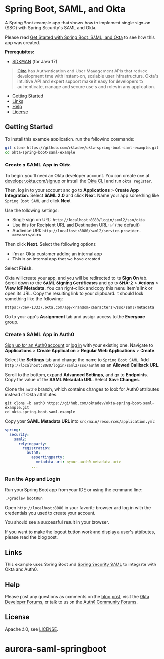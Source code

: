 # Spring Boot, SAML, and Okta

A Spring Boot example app that shows how to implement single sign-on (SSO) with Spring Security's SAML and Okta.

Please read [Get Started with Spring Boot, SAML, and Okta][blog] to see how this app was created.

**Prerequisites:** 

- [SDKMAN](https://sdkman.io/) (for Java 17)

> [Okta](https://developer.okta.com/) has Authentication and User Management APIs that reduce development time with instant-on, scalable user infrastructure. Okta's intuitive API and expert support make it easy for developers to authenticate, manage and secure users and roles in any application.

* [Getting Started](#getting-started)
* [Links](#links)
* [Help](#help)
* [License](#license)

## Getting Started

To install this example application, run the following commands:

```bash
git clone https://github.com/oktadev/okta-spring-boot-saml-example.git
cd okta-spring-boot-saml-example
```

### Create a SAML App in Okta

To begin, you'll need an Okta developer account. You can create one at [developer.okta.com/signup](https://developer.okta.com/signup) or install the [Okta CLI](https://cli.okta.com) and run `okta register`.

Then, log in to your account and go to **Applications** > **Create App Integration**. Select **SAML 2.0** and click **Next**. Name your app something like `Spring Boot SAML` and click **Next**.

Use the following settings:

* Single sign on URL: `http://localhost:8080/login/saml2/sso/okta`
* Use this for Recipient URL and Destination URL: ✅ (the default)
* Audience URI: `http://localhost:8080/saml2/service-provider-metadata/okta`

Then click **Next**. Select the following options:

* I'm an Okta customer adding an internal app
* This is an internal app that we have created

Select **Finish**.

Okta will create your app, and you will be redirected to its **Sign On** tab. Scroll down to the **SAML Signing Certificates** and go to **SHA-2** > **Actions** > **View IdP Metadata**. You can right-click and copy this menu item's link or open its URL. Copy the resulting link to your clipboard. It should look something like the following:

```
https://dev-13337.okta.com/app/<random-characters>/sso/saml/metadata
```

Go to your app's **Assignment** tab and assign access to the **Everyone** group.

### Create a SAML App in Auth0

[Sign up for an Auth0 account](https://auth0.com/signup) or [log in](https://auth0.com/api/auth/login?redirectTo=dashboard) with your existing one. Navigate to **Applications** > **Create Application** > **Regular Web Applications** > **Create**.

Select the **Settings** tab and change the name to `Spring Boot SAML`. Add `http://localhost:8080/login/saml2/sso/auth0` as an **Allowed Callback URL**.

Scroll to the bottom, expand **Advanced Settings**, and go to **Endpoints**. Copy the value of the **SAML Metadata URL**. Select **Save Changes**.

Clone the `auth0` branch, which contains changes to look for Auth0 attributes instead of Okta attributes.

```shell
git clone -b auth0 https://github.com/oktadev/okta-spring-boot-saml-example.git
cd okta-spring-boot-saml-example
```

Copy your **SAML Metadata URL** into `src/main/resources/application.yml`:

```yaml
spring:
  security:
    saml2:
      relyingparty:
        registration:
          auth0:
            assertingparty:
              metadata-uri: <your-auth0-metadata-uri>
            ...
```

### Run the App and Login

Run your Spring Boot app from your IDE or using the command line:

```shell
./gradlew bootRun
```

Open `http://localhost:8080` in your favorite browser and log in with the credentials you used to create your account.

You should see a successful result in your browser.

If you want to make the logout button work and display a user's attributes, please read the blog post. 

## Links

This example uses Spring Boot and [Spring Security SAML](https://docs.spring.io/spring-security/reference/servlet/saml2/login/index.html) to integrate with Okta and Auth0. 

## Help

Please post any questions as comments on the [blog post][blog], visit the [Okta Developer Forums](https://devforum.okta.com/), or talk to us on the [Auth0 Community Forums](https://community.auth0.com/).

## License

Apache 2.0, see [LICENSE](LICENSE).

[blog]: https://developer.okta.com/blog/2022/08/05/spring-boot-saml

# aurora-saml-springboot

